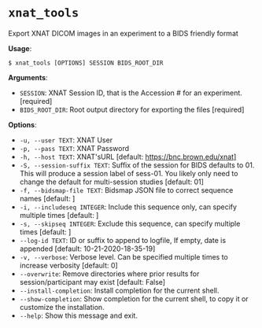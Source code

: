 # `xnat_tools`

Export XNAT DICOM images in an experiment to a BIDS friendly format

**Usage**:

```console
$ xnat_tools [OPTIONS] SESSION BIDS_ROOT_DIR
```

**Arguments**:

* `SESSION`: XNAT Session ID, that is the Accession # for an experiment.  [required]
* `BIDS_ROOT_DIR`: Root output directory for exporting the files  [required]

**Options**:

* `-u, --user TEXT`: XNAT User
* `-p, --pass TEXT`: XNAT Password
* `-h, --host TEXT`: XNAT'sURL  [default: https://bnc.brown.edu/xnat]
* `-S, --session-suffix TEXT`: Suffix of the session for BIDS defaults to 01.         This will produce a session label of sess-01.         You likely only need to change the default for multi-session studies  [default: 01]
* `-f, --bidsmap-file TEXT`: Bidsmap JSON file to correct sequence names  [default: ]
* `-i, --includeseq INTEGER`: Include this sequence only, can specify multiple times  [default: ]
* `-s, --skipseq INTEGER`: Exclude this sequence, can specify multiple times  [default: ]
* `--log-id TEXT`: ID or suffix to append to logfile, If empty, date is appended  [default: 10-21-2020-18-35-19]
* `-v, --verbose`: Verbose level. Can be specified multiple times to increase verbosity  [default: 0]
* `--overwrite`: Remove directories where prior results for session/participant may exist  [default: False]
* `--install-completion`: Install completion for the current shell.
* `--show-completion`: Show completion for the current shell, to copy it or customize the installation.
* `--help`: Show this message and exit.
